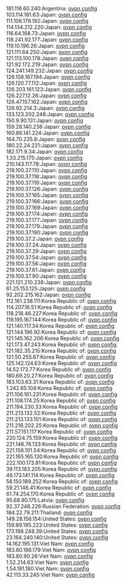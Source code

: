 181.116.60.240:Argentina: [ovpn config](vpn/181_116_60_240.ovpn)  
103.114.181.63:Japan: [ovpn config](vpn/103_114_181_63.ovpn)  
111.106.178.192:Japan: [ovpn config](vpn/111_106_178_192.ovpn)  
114.134.212.220:Japan: [ovpn config](vpn/114_134_212_220.ovpn)  
116.64.168.73:Japan: [ovpn config](vpn/116_64_168_73.ovpn)  
118.241.92.177:Japan: [ovpn config](vpn/118_241_92_177.ovpn)  
119.10.196.26:Japan: [ovpn config](vpn/119_10_196_26.ovpn)  
121.111.64.250:Japan: [ovpn config](vpn/121_111_64_250.ovpn)  
121.113.100.178:Japan: [ovpn config](vpn/121_113_100_178.ovpn)  
121.92.172.219:Japan: [ovpn config](vpn/121_92_172_219.ovpn)  
124.241.149.232:Japan: [ovpn config](vpn/124_241_149_232.ovpn)  
126.108.167.194:Japan: [ovpn config](vpn/126_108_167_194.ovpn)  
126.120.77.112:Japan: [ovpn config](vpn/126_120_77_112.ovpn)  
126.203.161.123:Japan: [ovpn config](vpn/126_203_161_123.ovpn)  
126.227.12.26:Japan: [ovpn config](vpn/126_227_12_26.ovpn)  
126.47.157.162:Japan: [ovpn config](vpn/126_47_157_162.ovpn)  
126.92.214.3:Japan: [ovpn config](vpn/126_92_214_3.ovpn)  
133.123.202.248:Japan: [ovpn config](vpn/133_123_202_248.ovpn)  
150.9.90.131:Japan: [ovpn config](vpn/150_9_90_131.ovpn)  
159.28.140.236:Japan: [ovpn config](vpn/159_28_140_236.ovpn)  
160.86.141.224:Japan: [ovpn config](vpn/160_86_141_224.ovpn)  
164.70.235.8:Japan: [ovpn config](vpn/164_70_235_8.ovpn)  
180.22.24.221:Japan: [ovpn config](vpn/180_22_24_221.ovpn)  
182.171.9.34:Japan: [ovpn config](vpn/182_171_9_34.ovpn)  
1.33.215.175:Japan: [ovpn config](vpn/1_33_215_175.ovpn)  
210.143.117.78:Japan: [ovpn config](vpn/210_143_117_78.ovpn)  
219.100.37.110:Japan: [ovpn config](vpn/219_100_37_110.ovpn)  
219.100.37.118:Japan: [ovpn config](vpn/219_100_37_118.ovpn)  
219.100.37.119:Japan: [ovpn config](vpn/219_100_37_119.ovpn)  
219.100.37.126:Japan: [ovpn config](vpn/219_100_37_126.ovpn)  
219.100.37.165:Japan: [ovpn config](vpn/219_100_37_165.ovpn)  
219.100.37.166:Japan: [ovpn config](vpn/219_100_37_166.ovpn)  
219.100.37.169:Japan: [ovpn config](vpn/219_100_37_169.ovpn)  
219.100.37.174:Japan: [ovpn config](vpn/219_100_37_174.ovpn)  
219.100.37.177:Japan: [ovpn config](vpn/219_100_37_177.ovpn)  
219.100.37.179:Japan: [ovpn config](vpn/219_100_37_179.ovpn)  
219.100.37.190:Japan: [ovpn config](vpn/219_100_37_190.ovpn)  
219.100.37.2:Japan: [ovpn config](vpn/219_100_37_2.ovpn)  
219.100.37.24:Japan: [ovpn config](vpn/219_100_37_24.ovpn)  
219.100.37.29:Japan: [ovpn config](vpn/219_100_37_29.ovpn)  
219.100.37.54:Japan: [ovpn config](vpn/219_100_37_54.ovpn)  
219.100.37.56:Japan: [ovpn config](vpn/219_100_37_56.ovpn)  
219.100.37.81:Japan: [ovpn config](vpn/219_100_37_81.ovpn)  
219.100.37.90:Japan: [ovpn config](vpn/219_100_37_90.ovpn)  
221.121.210.238:Japan: [ovpn config](vpn/221_121_210_238.ovpn)  
61.25.153.125:Japan: [ovpn config](vpn/61_25_153_125.ovpn)  
92.202.215.162:Japan: [ovpn config](vpn/92_202_215_162.ovpn)  
112.161.238.111:Korea Republic of: [ovpn config](vpn/112_161_238_111.ovpn)  
114.207.16.51:Korea Republic of: [ovpn config](vpn/114_207_16_51.ovpn)  
118.218.46.227:Korea Republic of: [ovpn config](vpn/118_218_46_227.ovpn)  
119.195.167.144:Korea Republic of: [ovpn config](vpn/119_195_167_144.ovpn)  
121.140.117.34:Korea Republic of: [ovpn config](vpn/121_140_117_34.ovpn)  
121.144.196.92:Korea Republic of: [ovpn config](vpn/121_144_196_92.ovpn)  
121.145.162.206:Korea Republic of: [ovpn config](vpn/121_145_162_206.ovpn)  
121.173.47.243:Korea Republic of: [ovpn config](vpn/121_173_47_243.ovpn)  
121.182.35.215:Korea Republic of: [ovpn config](vpn/121_182_35_215.ovpn)  
121.50.255.67:Korea Republic of: [ovpn config](vpn/121_50_255_67.ovpn)  
125.142.124.63:Korea Republic of: [ovpn config](vpn/125_142_124_63.ovpn)  
14.52.173.77:Korea Republic of: [ovpn config](vpn/14_52_173_77.ovpn)  
180.69.20.27:Korea Republic of: [ovpn config](vpn/180_69_20_27.ovpn)  
183.103.63.31:Korea Republic of: [ovpn config](vpn/183_103_63_31.ovpn)  
1.242.65.104:Korea Republic of: [ovpn config](vpn/1_242_65_104.ovpn)  
211.106.161.231:Korea Republic of: [ovpn config](vpn/211_106_161_231.ovpn)  
211.108.174.25:Korea Republic of: [ovpn config](vpn/211_108_174_25.ovpn)  
211.194.230.33:Korea Republic of: [ovpn config](vpn/211_194_230_33.ovpn)  
211.213.132.52:Korea Republic of: [ovpn config](vpn/211_213_132_52.ovpn)  
211.213.133.101:Korea Republic of: [ovpn config](vpn/211_213_133_101.ovpn)  
211.216.202.25:Korea Republic of: [ovpn config](vpn/211_216_202_25.ovpn)  
211.57.151.117:Korea Republic of: [ovpn config](vpn/211_57_151_117.ovpn)  
220.124.75.159:Korea Republic of: [ovpn config](vpn/220_124_75_159.ovpn)  
221.146.76.133:Korea Republic of: [ovpn config](vpn/221_146_76_133.ovpn)  
221.158.101.54:Korea Republic of: [ovpn config](vpn/221_158_101_54.ovpn)  
221.165.165.130:Korea Republic of: [ovpn config](vpn/221_165_165_130.ovpn)  
222.100.173.81:Korea Republic of: [ovpn config](vpn/222_100_173_81.ovpn)  
39.113.183.205:Korea Republic of: [ovpn config](vpn/39_113_183_205.ovpn)  
49.173.141.114:Korea Republic of: [ovpn config](vpn/49_173_141_114.ovpn)  
58.150.189.252:Korea Republic of: [ovpn config](vpn/58_150_189_252.ovpn)  
59.21.146.41:Korea Republic of: [ovpn config](vpn/59_21_146_41.ovpn)  
61.74.254.170:Korea Republic of: [ovpn config](vpn/61_74_254_170.ovpn)  
95.68.90.175:Latvia: [ovpn config](vpn/95_68_90_175.ovpn)  
92.37.248.226:Russian Federation: [ovpn config](vpn/92_37_248_226.ovpn)  
184.22.79.211:Thailand: [ovpn config](vpn/184_22_79_211.ovpn)  
149.28.156.154:United States: [ovpn config](vpn/149_28_156_154.ovpn)  
159.89.195.223:United States: [ovpn config](vpn/159_89_195_223.ovpn)  
173.198.248.39:United States: [ovpn config](vpn/173_198_248_39.ovpn)  
23.164.240.140:United States: [ovpn config](vpn/23_164_240_140.ovpn)  
14.162.195.131:Viet Nam: [ovpn config](vpn/14_162_195_131.ovpn)  
183.80.186.179:Viet Nam: [ovpn config](vpn/183_80_186_179.ovpn)  
183.80.90.26:Viet Nam: [ovpn config](vpn/183_80_90_26.ovpn)  
1.52.214.63:Viet Nam: [ovpn config](vpn/1_52_214_63.ovpn)  
1.54.181.180:Viet Nam: [ovpn config](vpn/1_54_181_180.ovpn)  
42.113.33.245:Viet Nam: [ovpn config](vpn/42_113_33_245.ovpn)  
